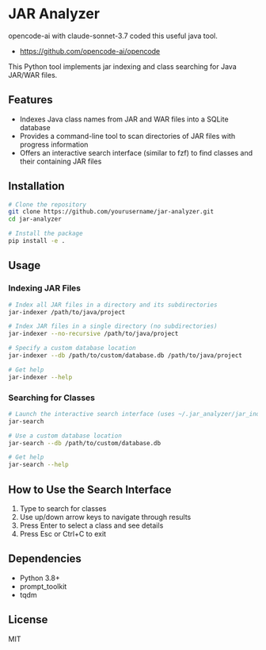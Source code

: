 # JAR Analyzer

opencode-ai with claude-sonnet-3.7 coded this useful java tool.

- https://github.com/opencode-ai/opencode

This Python tool implements jar indexing and class searching for Java JAR/WAR files.

## Features

- Indexes Java class names from JAR and WAR files into a SQLite database
- Provides a command-line tool to scan directories of JAR files with progress information
- Offers an interactive search interface (similar to fzf) to find classes and their containing JAR files

## Installation

```bash
# Clone the repository
git clone https://github.com/yourusername/jar-analyzer.git
cd jar-analyzer

# Install the package
pip install -e .
```

## Usage

### Indexing JAR Files

```bash
# Index all JAR files in a directory and its subdirectories
jar-indexer /path/to/java/project

# Index JAR files in a single directory (no subdirectories)
jar-indexer --no-recursive /path/to/java/project

# Specify a custom database location
jar-indexer --db /path/to/custom/database.db /path/to/java/project

# Get help
jar-indexer --help
```

### Searching for Classes

```bash
# Launch the interactive search interface (uses ~/.jar_analyzer/jar_index.db by default)
jar-search

# Use a custom database location
jar-search --db /path/to/custom/database.db

# Get help
jar-search --help
```

## How to Use the Search Interface

1. Type to search for classes
2. Use up/down arrow keys to navigate through results
3. Press Enter to select a class and see details
4. Press Esc or Ctrl+C to exit

## Dependencies

- Python 3.8+
- prompt_toolkit
- tqdm

## License

MIT